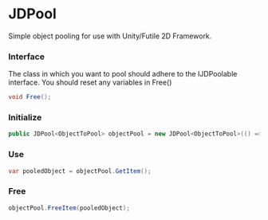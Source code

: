 # JDPool
Simple object pooling for use with Unity/Futile 2D Framework.

### Interface
The class in which you want to pool should adhere to the IJDPoolable interface. 
You should reset any variables in Free()
```c#
void Free();
```

### Initialize
```c#
public JDPool<ObjectToPool> objectPool = new JDPool<ObjectToPool>(() => new ObjectToPool());
```

### Use
```c#
var pooledObject = objectPool.GetItem();
```

### Free 
```c#
objectPool.FreeItem(pooledObject);
```

